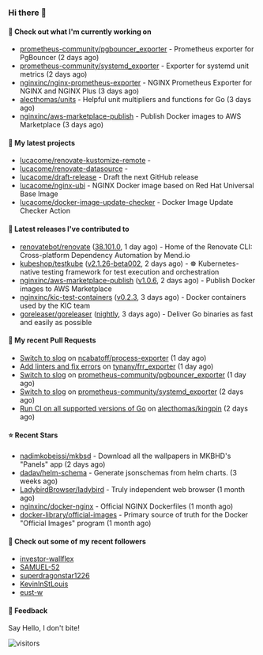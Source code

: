 ### Hi there 👋

#### 👷 Check out what I'm currently working on

- [prometheus-community/pgbouncer_exporter](https://github.com/prometheus-community/pgbouncer_exporter) - Prometheus exporter for PgBouncer (2 days ago)
- [prometheus-community/systemd_exporter](https://github.com/prometheus-community/systemd_exporter) - Exporter for systemd unit metrics (2 days ago)
- [nginxinc/nginx-prometheus-exporter](https://github.com/nginxinc/nginx-prometheus-exporter) - NGINX Prometheus Exporter for NGINX and NGINX Plus (3 days ago)
- [alecthomas/units](https://github.com/alecthomas/units) - Helpful unit multipliers and functions for Go (3 days ago)
- [nginxinc/aws-marketplace-publish](https://github.com/nginxinc/aws-marketplace-publish) - Publish Docker images to AWS Marketplace (3 days ago)

#### 🌱 My latest projects

- [lucacome/renovate-kustomize-remote](https://github.com/lucacome/renovate-kustomize-remote) - 
- [lucacome/renovate-datasource](https://github.com/lucacome/renovate-datasource) - 
- [lucacome/draft-release](https://github.com/lucacome/draft-release) - Draft the next GitHub release
- [lucacome/nginx-ubi](https://github.com/lucacome/nginx-ubi) - NGINX Docker image based on Red Hat Universal Base Image
- [lucacome/docker-image-update-checker](https://github.com/lucacome/docker-image-update-checker) - Docker Image Update Checker Action

#### 🔭 Latest releases I've contributed to

- [renovatebot/renovate](https://github.com/renovatebot/renovate) ([38.101.0](https://github.com/renovatebot/renovate/releases/tag/38.101.0), 1 day ago) - Home of the Renovate CLI: Cross-platform Dependency Automation by Mend.io
- [kubeshop/testkube](https://github.com/kubeshop/testkube) ([v2.1.26-beta002](https://github.com/kubeshop/testkube/releases/tag/v2.1.26-beta002), 2 days ago) - ☸️ Kubernetes-native testing framework for test execution and orchestration
- [nginxinc/aws-marketplace-publish](https://github.com/nginxinc/aws-marketplace-publish) ([v1.0.6](https://github.com/nginxinc/aws-marketplace-publish/releases/tag/v1.0.6), 2 days ago) - Publish Docker images to AWS Marketplace
- [nginxinc/kic-test-containers](https://github.com/nginxinc/kic-test-containers) ([v0.2.3](https://github.com/nginxinc/kic-test-containers/releases/tag/v0.2.3), 3 days ago) - Docker containers used by the KIC team
- [goreleaser/goreleaser](https://github.com/goreleaser/goreleaser) ([nightly](https://github.com/goreleaser/goreleaser/releases/tag/nightly), 3 days ago) - Deliver Go binaries as fast and easily as possible

#### 🔨 My recent Pull Requests

- [Switch to slog](https://github.com/ncabatoff/process-exporter/pull/317) on [ncabatoff/process-exporter](https://github.com/ncabatoff/process-exporter) (1 day ago)
- [Add linters and fix errors](https://github.com/tynany/frr_exporter/pull/115) on [tynany/frr_exporter](https://github.com/tynany/frr_exporter) (1 day ago)
- [Switch to slog](https://github.com/prometheus-community/pgbouncer_exporter/pull/167) on [prometheus-community/pgbouncer_exporter](https://github.com/prometheus-community/pgbouncer_exporter) (1 day ago)
- [Switch to slog](https://github.com/prometheus-community/systemd_exporter/pull/142) on [prometheus-community/systemd_exporter](https://github.com/prometheus-community/systemd_exporter) (2 days ago)
- [Run CI on all supported versions of Go](https://github.com/alecthomas/kingpin/pull/356) on [alecthomas/kingpin](https://github.com/alecthomas/kingpin) (2 days ago)

#### ⭐ Recent Stars

- [nadimkobeissi/mkbsd](https://github.com/nadimkobeissi/mkbsd) - Download all the wallpapers in MKBHD&#39;s &#34;Panels&#34; app (2 days ago)
- [dadav/helm-schema](https://github.com/dadav/helm-schema) - Generate jsonschemas from helm charts. (3 weeks ago)
- [LadybirdBrowser/ladybird](https://github.com/LadybirdBrowser/ladybird) - Truly independent web browser (1 month ago)
- [nginxinc/docker-nginx](https://github.com/nginxinc/docker-nginx) - Official NGINX Dockerfiles (1 month ago)
- [docker-library/official-images](https://github.com/docker-library/official-images) - Primary source of truth for the Docker &#34;Official Images&#34; program (1 month ago)

#### 👯 Check out some of my recent followers

- [investor-wallflex](https://github.com/investor-wallflex)
- [SAMUEL-52](https://github.com/SAMUEL-52)
- [superdragonstar1226](https://github.com/superdragonstar1226)
- [KevinInStLouis](https://github.com/KevinInStLouis)
- [eust-w](https://github.com/eust-w)

#### 💬 Feedback

Say Hello, I don't bite!

![visitors](https://visitor-badge.laobi.icu/badge?page_id=lucacome.visitor-badge)
#
